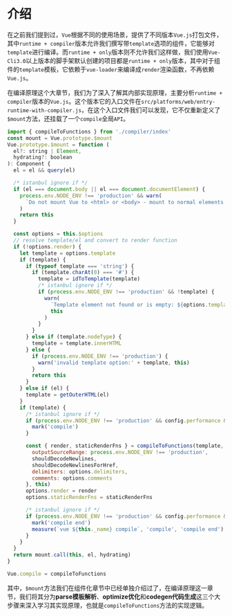 # 介绍
在之前我们提到过，`Vue`根据不同的使用场景，提供了不同版本`Vue.js`打包文件，其中`runtime + compiler`版本允许我们撰写带`template`选项的组件，它能够对`template`进行编译。而`runtime + only`版本则不允许我们这样做，我们使用`Vue-Cli3.0`以上版本的脚手架默认创建的项目都是`runtime + only`版本，其中对于组件的`template`模板，它依赖于`vue-loader`来编译成`render`渲染函数，不再依赖`Vue.js`。

在编译原理这个大章节，我们为了深入了解其内部实现原理，主要分析`runtime + compiler`版本的`Vue.js`。这个版本它的入口文件在`src/platforms/web/entry-runtime-with-compiler.js`，在这个入口文件我们可以发现，它不仅重新定义了`$mount`方法，还挂载了一个`compile`全局`API`。
```js
import { compileToFunctions } from './compiler/index'
const mount = Vue.prototype.$mount
Vue.prototype.$mount = function (
  el?: string | Element,
  hydrating?: boolean
): Component {
  el = el && query(el)

  /* istanbul ignore if */
  if (el === document.body || el === document.documentElement) {
    process.env.NODE_ENV !== 'production' && warn(
      `Do not mount Vue to <html> or <body> - mount to normal elements instead.`
    )
    return this
  }

  const options = this.$options
  // resolve template/el and convert to render function
  if (!options.render) {
    let template = options.template
    if (template) {
      if (typeof template === 'string') {
        if (template.charAt(0) === '#') {
          template = idToTemplate(template)
          /* istanbul ignore if */
          if (process.env.NODE_ENV !== 'production' && !template) {
            warn(
              `Template element not found or is empty: ${options.template}`,
              this
            )
          }
        }
      } else if (template.nodeType) {
        template = template.innerHTML
      } else {
        if (process.env.NODE_ENV !== 'production') {
          warn('invalid template option:' + template, this)
        }
        return this
      }
    } else if (el) {
      template = getOuterHTML(el)
    }
    if (template) {
      /* istanbul ignore if */
      if (process.env.NODE_ENV !== 'production' && config.performance && mark) {
        mark('compile')
      }

      const { render, staticRenderFns } = compileToFunctions(template, {
        outputSourceRange: process.env.NODE_ENV !== 'production',
        shouldDecodeNewlines,
        shouldDecodeNewlinesForHref,
        delimiters: options.delimiters,
        comments: options.comments
      }, this)
      options.render = render
      options.staticRenderFns = staticRenderFns

      /* istanbul ignore if */
      if (process.env.NODE_ENV !== 'production' && config.performance && mark) {
        mark('compile end')
        measure(`vue ${this._name} compile`, 'compile', 'compile end')
      }
    }
  }
  return mount.call(this, el, hydrating)
}

Vue.compile = compileToFunctions
```
其中，`$mount`方法我们在组件化章节中已经单独介绍过了，在编译原理这一章节，我们将其分为**parse模板解析**、**optimize优化**和**codegen代码生成**这三个大步骤来深入学习其实现原理，也就是`compileToFunctions`方法的实现逻辑。